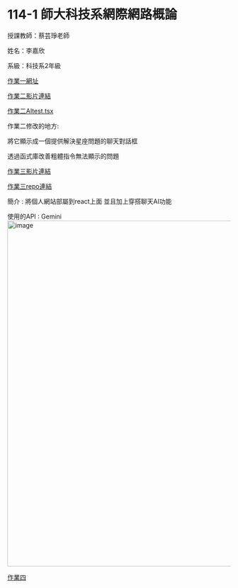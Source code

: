 # 114-1 師大科技系網際網路概論

授課教師：蔡芸琤老師

姓名：李嘉欣

系級：科技系2年級

[作業一網址](https://41371115h-dot.github.io/project-one/Index.html)

[作業二影片連結](https://youtu.be/im9UKTA_Oic)

[作業二AItest.tsx](https://github.com/41371115h-dot/class-tuesday2-4/blob/main/AItest.tsx)

作業二修改的地方:

將它顯示成一個提供解決星座問題的聊天對話框

透過函式庫改善粗體指令無法顯示的問題

[作業三影片連結](https://youtu.be/6qV1rT2DCdE)

[作業三repo連結](https://github.com/41371115h-dot/homework3)

簡介 : 將個人網站部屬到react上面 並且加上穿搭聊天AI功能

使用的API : Gemini
<img width="1919" height="780" alt="image" src="https://github.com/user-attachments/assets/5de7931b-b344-4669-83bd-43e42a1cf50b" />

[作業四]()


